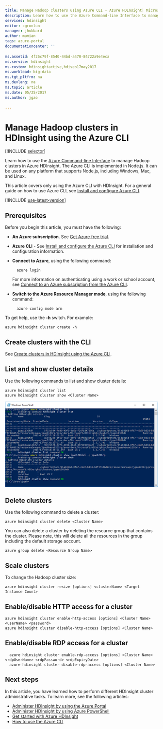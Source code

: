 ```yaml
---
title: Manage Hadoop clusters using Azure CLI - Azure HDInsight| Microsoft Docs
description: Learn how to use the Azure Command-line Interface to manage Hadoop clusters in Azure HDInsight. The Azure CLI works on Windows, Mac, and Linux.
services: hdinsight
editor: cgronlun
manager: jhubbard
author: mumian
tags: azure-portal
documentationcenter: ''

ms.assetid: 4f26c79f-8540-44bd-a470-84722a9e4eca
ms.service: hdinsight
ms.custom: hdinsightactive,hdiseo17may2017
ms.workload: big-data
ms.tgt_pltfrm: na
ms.devlang: na
ms.topic: article
ms.date: 05/25/2017
ms.author: jgao

---
```

# Manage Hadoop clusters in HDInsight using the Azure CLI
[!INCLUDE [selector](../../includes/hdinsight-portal-management-selector.md)]

Learn how to use the [Azure Command-line Interface](../cli-install-nodejs.md) to manage Hadoop clusters in Azure HDInsight. The Azure CLI is implemented in Node.js. It can be used on any platform that supports Node.js, including Windows, Mac, and Linux.

This article covers only using the Azure CLI with HDInsight. For a general guide on how to use Azure CLI, see [Install and configure Azure CLI][azure-command-line-tools].

[!INCLUDE [use-latest-version](../../includes/hdinsight-use-latest-cli.md)]

## Prerequisites
Before you begin this article, you must have the following:

* **An Azure subscription**. See [Get Azure free trial](https://azure.microsoft.com/documentation/videos/get-azure-free-trial-for-testing-hadoop-in-hdinsight/).
* **Azure CLI** - See [Install and configure the Azure CLI](../cli-install-nodejs.md) for installation and configuration information.
* **Connect to Azure**, using the following command:
  
        azure login
  
    For more information on authenticating using a work or school account, see [Connect to an Azure subscription from the Azure CLI](../xplat-cli-connect.md).
* **Switch to the Azure Resource Manager mode**, using the following command:
  
        azure config mode arm

To get help, use the **-h** switch.  For example:

    azure hdinsight cluster create -h

## Create clusters with the CLI
See [Create clusters in HDInsight using the Azure CLI](hdinsight-hadoop-create-linux-clusters-azure-cli.md).

## List and show cluster details
Use the following commands to list and show cluster details:

    azure hdinsight cluster list
    azure hdinsight cluster show <Cluster Name>

![Command-line view of cluster list][image-cli-clusterlisting]

## Delete clusters
Use the following command to delete a cluster:

    azure hdinsight cluster delete <Cluster Name>

You can also delete a cluster by deleting the resource group that contains the cluster. Please note, this will delete all the resources in the group including the default storage account.

    azure group delete <Resource Group Name>

## Scale clusters
To change the Hadoop cluster size:

    azure hdinsight cluster resize [options] <clusterName> <Target Instance Count>


## Enable/disable HTTP access for a cluster
    azure hdinsight cluster enable-http-access [options] <Cluster Name> <userName> <password>
    azure hdinsight cluster disable-http-access [options] <Cluster Name>

## Enable/disable RDP access for a cluster
      azure hdinsight cluster enable-rdp-access [options] <Cluster Name> <rdpUserName> <rdpPassword> <rdpExpiryDate>
      azure hdinsight cluster disable-rdp-access [options] <Cluster Name>


## Next steps
In this article, you have learned how to perform different HDInsight cluster administrative tasks. To learn more, see the following articles:

* [Administer HDInsight by using the Azure Portal][hdinsight-admin-portal]
* [Administer HDInsight by using Azure PowerShell][hdinsight-admin-powershell]
* [Get started with Azure HDInsight][hdinsight-get-started]
* [How to use the Azure CLI][azure-command-line-tools]

[azure-command-line-tools]: ../cli-install-nodejs.md
[azure-create-storageaccount]: ../storage-create-storage-account.md
[azure-purchase-options]: http://azure.microsoft.com/pricing/purchase-options/
[azure-member-offers]: http://azure.microsoft.com/pricing/member-offers/
[azure-free-trial]: http://azure.microsoft.com/pricing/free-trial/


[hdinsight-admin-portal]: hdinsight-administer-use-management-portal.md
[hdinsight-admin-powershell]: hdinsight-administer-use-powershell.md
[hdinsight-get-started]: hdinsight-hadoop-linux-tutorial-get-started.md

[image-cli-account-download-import]: ./media/hdinsight-administer-use-command-line/HDI.CLIAccountDownloadImport.png
[image-cli-clustercreation]: ./media/hdinsight-administer-use-command-line/HDI.CLIClusterCreation.png
[image-cli-clustercreation-config]: ./media/hdinsight-administer-use-command-line/HDI.CLIClusterCreationConfig.png
[image-cli-clusterlisting]: ./media/hdinsight-administer-use-command-line/command-line-list-of-clusters.png "List and show clusters"
